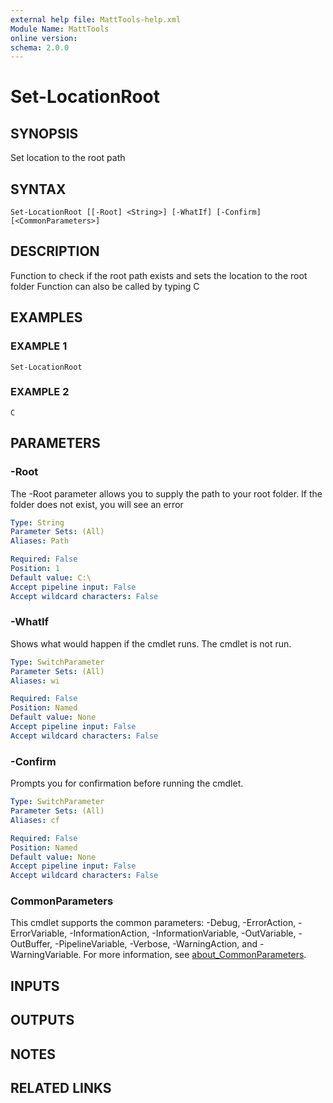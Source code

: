 ```yaml
---
external help file: MattTools-help.xml
Module Name: MattTools
online version:
schema: 2.0.0
---
```


# Set-LocationRoot

## SYNOPSIS
Set location to the root path

## SYNTAX

```
Set-LocationRoot [[-Root] <String>] [-WhatIf] [-Confirm] [<CommonParameters>]
```

## DESCRIPTION
Function to check if the root path exists and sets the location to the root folder  Function can also be called by typing C

## EXAMPLES

### EXAMPLE 1
```
Set-LocationRoot
```

### EXAMPLE 2
```
C
```

## PARAMETERS

### -Root
The -Root parameter allows you to supply the path to your root folder.
If the folder does not exist, you will see an error

```yaml
Type: String
Parameter Sets: (All)
Aliases: Path

Required: False
Position: 1
Default value: C:\
Accept pipeline input: False
Accept wildcard characters: False
```

### -WhatIf
Shows what would happen if the cmdlet runs.
The cmdlet is not run.

```yaml
Type: SwitchParameter
Parameter Sets: (All)
Aliases: wi

Required: False
Position: Named
Default value: None
Accept pipeline input: False
Accept wildcard characters: False
```

### -Confirm
Prompts you for confirmation before running the cmdlet.

```yaml
Type: SwitchParameter
Parameter Sets: (All)
Aliases: cf

Required: False
Position: Named
Default value: None
Accept pipeline input: False
Accept wildcard characters: False
```

### CommonParameters
This cmdlet supports the common parameters: -Debug, -ErrorAction, -ErrorVariable, -InformationAction, -InformationVariable, -OutVariable, -OutBuffer, -PipelineVariable, -Verbose, -WarningAction, and -WarningVariable. For more information, see [about_CommonParameters](http://go.microsoft.com/fwlink/?LinkID=113216).

## INPUTS

## OUTPUTS

## NOTES

## RELATED LINKS
